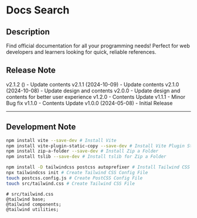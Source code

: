 # Docs Search

## Description
Find official documentation for all your programming needs!
Perfect for web developers and learners looking for quick, reliable references.

## Release Note
v2.1.2 () - Update contents
v2.1.1 (2024-10-09) - Update contents
v2.1.0 (2024-10-08) - Update design and contents
v2.0.0 - Update design and contents for better user experience
v1.2.0 - Contents Update
v1.1.1 - Minor Bug fix
v1.1.0 - Contents Update
v1.0.0 (2024-05-08) - Initial Release

---

## Development Note

```bash
npm install vite --save-dev # Install Vite
npm install vite-plugin-static-copy --save-dev # Install Vite Plugin Static Copy
npm install zip-a-folder --save-dev # Install Zip a Folder
npm install tslib --save-dev # Install tslib for Zip a Folder
```

```bash
npm install -D tailwindcss postcss autoprefixer # Install Tailwind CSS
npx tailwindcss init # Create Tailwind CSS Config File
touch postcss.config.js # Create PostCSS Config File
touch src/tailwind.css # Create Tailwind CSS File
```

```
# src/tailwind.css
@tailwind base;
@tailwind components;
@tailwind utilities;
```